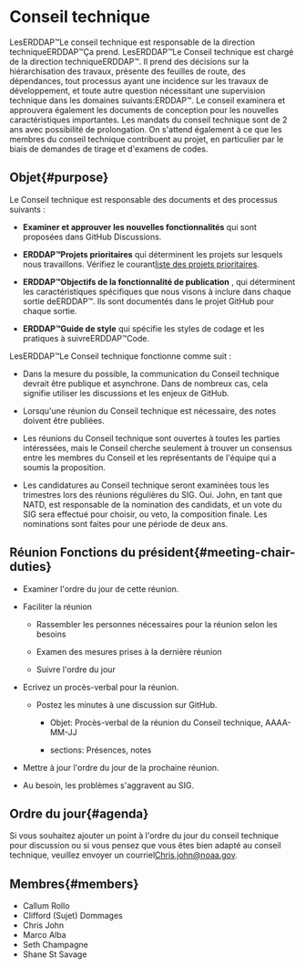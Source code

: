 # Conseil technique

LesERDDAP™Le conseil technique est responsable de la direction techniqueERDDAP™Ça prend. LesERDDAP™Le Conseil technique est chargé de la direction techniqueERDDAP™. Il prend des décisions sur la hiérarchisation des travaux, présente des feuilles de route, des dépendances, tout processus ayant une incidence sur les travaux de développement, et toute autre question nécessitant une supervision technique dans les domaines suivants:ERDDAP™. Le conseil examinera et approuvera également les documents de conception pour les nouvelles caractéristiques importantes. Les mandats du conseil technique sont de 2 ans avec possibilité de prolongation. On s'attend également à ce que les membres du conseil technique contribuent au projet, en particulier par le biais de demandes de tirage et d'examens de codes.

## Objet{#purpose} 

Le Conseil technique est responsable des documents et des processus suivants :

*  **Examiner et approuver les nouvelles fonctionnalités** qui sont proposées dans GitHub Discussions.

*  **ERDDAP™Projets prioritaires** qui déterminent les projets sur lesquels nous travaillons. Vérifiez le courant[liste des projets prioritaires](https://github.com/ERDDAP/erddap/issues/158).

*  **ERDDAP™Objectifs de la fonctionnalité de publication** , qui déterminent les caractéristiques spécifiques que nous visons à inclure dans chaque sortie deERDDAP™. Ils sont documentés dans le projet GitHub pour chaque sortie.

*  **ERDDAP™Guide de style** qui spécifie les styles de codage et les pratiques à suivreERDDAP™Code.

LesERDDAP™Le Conseil technique fonctionne comme suit :

* Dans la mesure du possible, la communication du Conseil technique devrait être publique et asynchrone. Dans de nombreux cas, cela signifie utiliser les discussions et les enjeux de GitHub.

* Lorsqu'une réunion du Conseil technique est nécessaire, des notes doivent être publiées.

* Les réunions du Conseil technique sont ouvertes à toutes les parties intéressées, mais le Conseil cherche seulement à trouver un consensus entre les membres du Conseil et les représentants de l'équipe qui a soumis la proposition.

* Les candidatures au Conseil technique seront examinées tous les trimestres lors des réunions régulières du SIG. Oui. John, en tant que NATD, est responsable de la nomination des candidats, et un vote du SIG sera effectué pour choisir, ou veto, la composition finale. Les nominations sont faites pour une période de deux ans.

## Réunion Fonctions du président{#meeting-chair-duties} 

- Examiner l'ordre du jour de cette réunion.

- Faciliter la réunion

  - Rassembler les personnes nécessaires pour la réunion selon les besoins

  - Examen des mesures prises à la dernière réunion

  - Suivre l'ordre du jour

- Ecrivez un procès-verbal pour la réunion.

  - Postez les minutes à une discussion sur GitHub.

    - Objet: Procès-verbal de la réunion du Conseil technique, AAAA-MM-JJ

    - sections: Présences, notes

- Mettre à jour l'ordre du jour de la prochaine réunion.

- Au besoin, les problèmes s'aggravent au SIG.

## Ordre du jour{#agenda} 

Si vous souhaitez ajouter un point à l'ordre du jour du conseil technique pour discussion ou si vous pensez que vous êtes bien adapté au conseil technique, veuillez envoyer un courriel[Chris.john@noaa.gov](mailto:chris.john@noaa.gov).

## Membres{#members} 

* Callum Rollo
* Clifford (Sujet) Dommages
* Chris John
* Marco Alba
* Seth Champagne
* Shane St Savage
